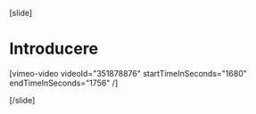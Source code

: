 [slide]
# Introducere

[vimeo-video videoId="351878876" startTimeInSeconds="1680" endTimeInSeconds="1756" /]

[/slide]